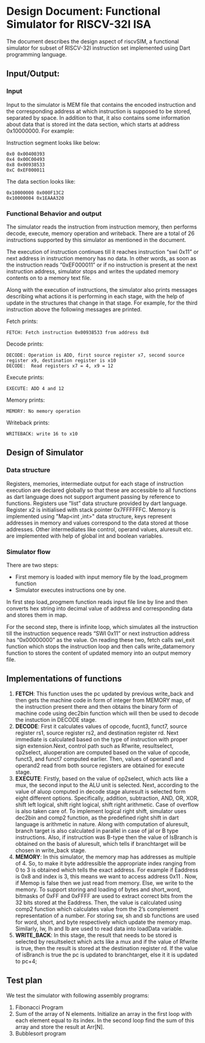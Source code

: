 # Design Document: Functional Simulator for RISCV-32I ISA 
The document describes the design aspect of riscvSIM, a functional simulator for subset of RISCV-32I instruction set implemented using Dart programming language. 

## Input/Output: 

### Input 

Input to the simulator is MEM file that contains the encoded instruction and the corresponding address at which instruction is supposed to be stored, separated by    space. In addition to that, it also contains some information about data that is stored int the data section, which starts at address 0x10000000.  For example: 

Instruction segment looks like below: 
```
0x0 0x00400393
0x4 0x00C00493 
0x8 0x00938533 
0xC 0xEF000011 
```

The data section looks like: 
```
0x10000000 0x000F13C2 
0x10000004 0x1EAAA320 
```

### Functional Behavior and output 

The simulator reads the instruction from instruction memory, then performs decode, execute, memory operation and writeback. There are a total of 26 instructions supported by this simulator as mentioned in the document. 

The execution of instruction continues till it reaches instruction “swi 0x11” or next address in instruction memory has no data. In other words, as soon as the instruction reads “0xEF000011” or if no instruction is present at the next instruction address, simulator stops and writes the updated memory contents on to a memory text file.  

Along with the execution of instructions, the simulator also prints messages describing what actions it is performing in each stage, with the help of update in the structures that change in that stage. For example, for the third instruction above the following messages are printed. 

Fetch prints:
```
FETCH: Fetch instruction 0x00938533 from address 0x8
```

Decode prints:
```
DECODE: Operation is ADD, first source register x7, second source register x9, destination register is x10
DECODE:  Read registers x7 = 4, x9 = 12
```

Execute prints:
```
EXECUTE: ADD 4 and 12
```

Memory prints:
```
MEMORY: No memory operation
```

Writeback prints:
```
WRITEBACK: write 16 to x10
```

## Design of Simulator 
### Data structure
Registers, memories, intermediate output for each stage of instruction execution are declared globally so that these are accessible to all functions as dart language does not support argument passing by reference to functions. Registers use “list<int>” data structure provided by dart language. Register x2 is initialised with stack pointer 0x7FFFFFFC. Memory is implemented using "Map<int ,int>" data structure, keys represent addresses in memory and values correspond to the data stored at those addresses. Other intermediates like control, operand values, aluresult etc. are implemented with help of global int and boolean variables. 


### Simulator flow
There are two steps:
- First memory is loaded with input memory file by the load_progmem function 
- Simulator executes instructions one by one. 

In first step load_progmem function reads input file line by line and then converts hex string into decimal value of address and corresponding data and stores them in map. 

For the second step, there is infinite loop, which simulates all the instruction till the instruction sequence reads “SWI 0x11” or next instruction address has “0x00000000” as the value. On reading these two, fetch calls swi_exit function which stops the instruction loop and then calls write_datamemory function to stores the content of updated memory into an output memory file. 

## Implementations of functions
1. **FETCH**:  This function uses the pc updated by previous write_back and then gets the machine code in form of integer from MEMORY map, of the instruction present there and then obtains the binary form of machine code using dec2bin function which will then be used to decode the instuction in DECODE stage.
2. **DECODE**:  First it calculates values of opcode, fucnt3, funct7, source register rs1, source register rs2, and destination register rd. Next immediate is calculated based on the type of instruction with proper sign extension.Next, control path such as Rfwrite, resultselect, op2select, aluoperation are computed based on the value of opcode, funct3, and funct7 computed earlier. Then, values of operand1 and operand2 read from both source registers are obtained for execute stage. 
3. **EXECUTE**:  Firstly, based on the value of op2select, which acts like a mux, the second input to the ALU unit is selected. Next, according to the value of aluop computed in decode stage aluresult is selected form eight different options. Specifically, addition, subtraction, AND, OR, XOR, shift left logical, shift right logical, shift right arithmetic. Case of overflow is also taken care of. To implement logical right shift, simulator uses dec2bin and comp2 function, as the predefined right shift in dart language is arithmetic in nature. Along with computation of aluresult, branch target is also calculated in parallel in case of jal or B type instructions. Also, if instruction was B-type then the value of IsBranch is obtained on the basis of aluresult, which tells if branchtarget will be chosen in write_back stage. 
4. **MEMORY**:  In this simulator, the memory map has addresses as multiple of 4. So, to make it byte addressible the appropriate index ranging from 0 to 3 is obtained which tells the exact address. For example if Eaddress is 0x8 and index is 3, this means we want to access address 0x11 .  Now, if Memop is false then we just read from memory. Else, we write to the memory. To support storing and loading of bytes and short_word, bitmasks of 0xFF and 0xFFFF are used to extract correct bits from the 32 bits stored at the Eaddress. Then, the value is calculated using comp2 function which calculates value from the 2’s complement representation of a number. For storing sw, sh and sb functions are used for word, short, and byte respectively which update the memory map. Similarly, lw, lh and lb are used to read data into loadData variable. 
5. **WRITE_BACK**:  In this stage, the result that needs to be stored is selected by resultselect which acts like a mux and if the value of Rfwrite is true, then the result is stored at the destination register rd. If the value of isBranch is true the pc is updated to branchtarget, else it it is updated to pc+4; 

## Test plan
We test the simulator with following assembly programs:
1. Fibonacci Program 
2. Sum of the array of N elements. Initialize an array in the first loop with each element equal to its index. In the second loop find the sum of this array and store the result at Arr[N].    
3. Bubblesort program 
